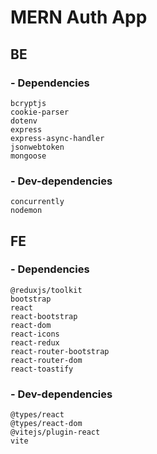 # MERN Auth App


## BE
### - Dependencies
    bcryptjs
    cookie-parser
    dotenv
    express
    express-async-handler
    jsonwebtoken
    mongoose
### - Dev-dependencies
    concurrently
    nodemon

## FE
### - Dependencies
    @reduxjs/toolkit
    bootstrap
    react
    react-bootstrap
    react-dom
    react-icons
    react-redux
    react-router-bootstrap
    react-router-dom
    react-toastify
### - Dev-dependencies
    @types/react
    @types/react-dom
    @vitejs/plugin-react
    vite